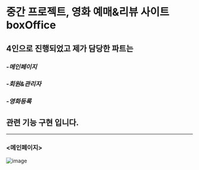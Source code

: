 
# 중간 프로젝트, 영화 예매&리뷰 사이트 boxOffice
## 4인으로 진행되었고 제가 담당한 파트는  
### -_메인페이지_  
### -_회원&관리자_  
### -_영화등록_  
## 관련 기능 구현 입니다.  

***
### <메인페이지>
![image](https://user-images.githubusercontent.com/102139584/173027608-21f717c7-cfc1-4f04-9f1e-e1d1c0fa806e.png)




